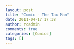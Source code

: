 ```yaml
---
layout: post
title: "Comic - The Tax Man"
date: 2011-04-17 17:38
author: rcadmin
comments: true
categories: [Comics]
tags: []
---
```

<a href="http://bitsmack.com/comics/2011/04/17/comic-the-tax-man/"><img src="http://dl.bitsmack.com/uploads/2011/04/20110417.jpg" alt="" title="Now if you'll excuse me I have to boot up Tax Avenger 83 on my Commodore 64"  class="alignnone size-full wp-image-2172" /></a>
